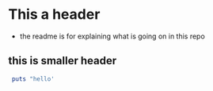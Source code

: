 # This a header

- the readme is for explaining what is going on in this repo

## this is smaller header

```ruby
 puts "hello'
```
